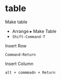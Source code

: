 


# table

Make table

+ Arrange ▸ Make Table 
+ `Shift-Command-T`

Insert Row 

`Command-Return`

Insert Column

`alt + commmadn + Return`